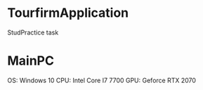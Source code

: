 # TourfirmApplication
StudPractice task
# MainPC
OS: Windows 10
CPU: Intel Core I7 7700
GPU: Geforce RTX 2070
